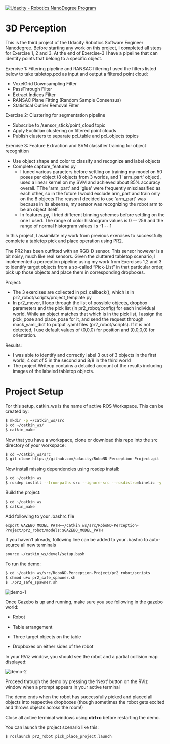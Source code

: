 [![Udacity - Robotics NanoDegree Program](https://s3-us-west-1.amazonaws.com/udacity-robotics/Extra+Images/RoboND_flag.png)](https://www.udacity.com/robotics)
# 3D Perception

This is the third project of the Udacity Robotics Software Engineer Nanodegree. 
Before starting any work on this project, I completed all steps for Exercise 1, 2 and 3. At the end of Exercise-3 I have a pipeline that can identify points that belong to a specific object.

Exercise 1: Filtering pipeline and RANSAC filtering 
I used the filters listed below to take tabletop.pcd as input and output a filtered point cloud: 
- VoxelGrid Downsampling Filter 
- PassThrough Filter 
- Extract Indices Filter 
- RANSAC Plane Fitting (Random Sample Consensus) 
- Statistical Outlier Removal Filter 

Exercise 2: Clustering for segmentation pipeline 
- Subscribe to /sensor_stick/point_cloud topic
- Apply Euclidian clustering on filtered point clouds
- Publish clusters to separate pcl_table and pcl_objects topics 

Exercise 3: Feature Extraction and SVM classifier training for object recognition 
- Use object shape and color to classify and recognize and label objects 
- Complete capture_features.py
  - I tuned various paraeters before settling on training my model on 50 poses per object (8 objects from 3 worlds, and 1 'arm_part' object), used a linear kernel on my SVM and achieved about 85% accuracy overall. TThe 'arm_part' and 'glue' were frequently misclassified as each other, so in the future I would exclude arm_part and train only on the 8 objects The reason I decided to use 'arm_part' was because in its absense, my sensor was recognizing the robot arm to be an object itself. 
  - In features.py, I tried different binning schemes before settling on the one I used. The range of color histoogram values is 0 -- 256 and the range of normal historgram values i s -1 -- 1 

In this project, I assimilate my work from previous exercises to successfully complete a tabletop pick and place operation using PR2.

The PR2 has been outfitted with an RGB-D sensor. This sensor however is a bit noisy, much like real sensors. Given the cluttered tabletop scenario, I implemented a perception pipeline using my work from Exercises 1,2 and 3 to identify target objects from a so-called “Pick-List” in that particular order, pick up those objects and place them in corresponding dropboxes.

Project: 
- The 3 exercises are collected in pcl_callback(), which is in pr2_robot/scripts/project_template.py
- In pr2_mover, I loop through the list of possible objects, dropbox parameters and the pick list (in pr2_robot/config) for each individual world. While an object matches that which is in the pick list, I assign the pick_pose and place_pose for it, and send the request through mack_yaml_dict to putput .yaml files (pr2_robot/scripts). If it is not detected, I use default values of (0,0,0) for position and (0,0,0,0) for orientation. 

Results: 
- I was able to identify and correctly label 3 out of 3 objects in the first world, 4 out of 5 in the second and 8/8 in the third world 
- The project Writeup contains a detailed account of the results including images of the labeled tabletop objects.  

# Project Setup
For this setup, catkin_ws is the name of active ROS Workspace. This can be created by: 

```sh
$ mkdir -p ~/catkin_ws/src
$ cd ~/catkin_ws/
$ catkin_make
```

Now that you have a workspace, clone or download this repo into the src directory of your workspace:
```sh
$ cd ~/catkin_ws/src
$ git clone https://github.com/udacity/RoboND-Perception-Project.git
```
Now install missing dependencies using rosdep install:
```sh
$ cd ~/catkin_ws
$ rosdep install --from-paths src --ignore-src --rosdistro=kinetic -y
```
Build the project:
```sh
$ cd ~/catkin_ws
$ catkin_make
```
Add following to your .bashrc file
```
export GAZEBO_MODEL_PATH=~/catkin_ws/src/RoboND-Perception-Project/pr2_robot/models:$GAZEBO_MODEL_PATH
```

If you haven’t already, following line can be added to your .bashrc to auto-source all new terminals
```
source ~/catkin_ws/devel/setup.bash
```

To run the demo:
```sh
$ cd ~/catkin_ws/src/RoboND-Perception-Project/pr2_robot/scripts
$ chmod u+x pr2_safe_spawner.sh
$ ./pr2_safe_spawner.sh
```
![demo-1](https://user-images.githubusercontent.com/20687560/28748231-46b5b912-7467-11e7-8778-3095172b7b19.png)



Once Gazebo is up and running, make sure you see following in the gazebo world:
- Robot

- Table arrangement

- Three target objects on the table

- Dropboxes on either sides of the robot


In your RViz window, you should see the robot and a partial collision map displayed:

![demo-2](https://user-images.githubusercontent.com/20687560/28748286-9f65680e-7468-11e7-83dc-f1a32380b89c.png)

Proceed through the demo by pressing the ‘Next’ button on the RViz window when a prompt appears in your active terminal

The demo ends when the robot has successfully picked and placed all objects into respective dropboxes (though sometimes the robot gets excited and throws objects across the room!)

Close all active terminal windows using **ctrl+c** before restarting the demo.

You can launch the project scenario like this:
```sh
$ roslaunch pr2_robot pick_place_project.launch
```
